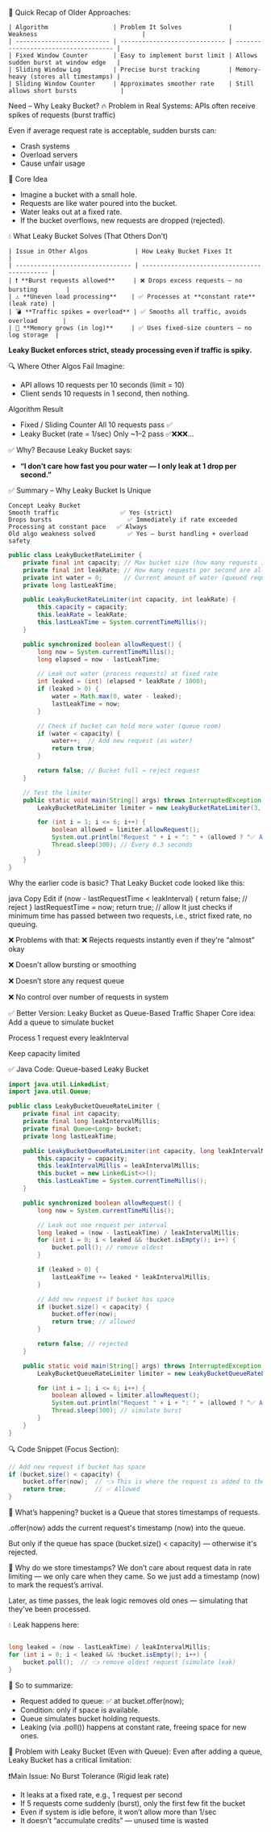 🔁 Quick Recap of Older Approaches:
```
| Algorithm                  | Problem It Solves             | Weakness                             |
| -------------------------- | ----------------------------- | ------------------------------------ |
| Fixed Window Counter       | Easy to implement burst limit | Allows sudden burst at window edge   |
| Sliding Window Log         | Precise burst tracking        | Memory-heavy (stores all timestamps) |
| Sliding Window Counter     | Approximates smoother rate    | Still allows short bursts            |

```
 Need – Why Leaky Bucket?
🔥 Problem in Real Systems:
APIs often receive spikes of requests (burst traffic)

Even if average request rate is acceptable, sudden bursts can:
- Crash systems
- Overload servers
- Cause unfair usage


🧠 Core Idea
- Imagine a bucket with a small hole.
- Requests are like water poured into the bucket.
- Water leaks out at a fixed rate.
- If the bucket overflows, new requests are dropped (rejected).


💧 What Leaky Bucket Solves (That Others Don’t)
```
| Issue in Other Algos             | How Leaky Bucket Fixes It                    |
| -------------------------------- | -------------------------------------------- |
| ❗ **Burst requests allowed**     | ❌ Drops excess requests — no bursting        |
| ⚠️ **Uneven load processing**    | ✅ Processes at **constant rate** (leak rate) |
| 💣 **Traffic spikes = overload** | ✅ Smooths all traffic, avoids overload       |
| 🧠 **Memory grows (in log)**     | ✅ Uses fixed-size counters — no log storage  |

```



**Leaky Bucket enforces strict, steady processing even if traffic is spiky.**

🔍 Where Other Algos Fail
Imagine:
- API allows 10 requests per 10 seconds (limit = 10)
- Client sends 10 requests in 1 second, then nothing.

Algorithm	Result 
- Fixed / Sliding Counter	All 10 requests pass ✅
- Leaky Bucket (rate = 1/sec)	Only ~1–2 pass ✅❌❌❌...

✅ Why?
Because Leaky Bucket says: 
- **“I don’t care how fast you pour water — I only leak at 1 drop per second.”**

✅ Summary – Why Leaky Bucket Is Unique
```
Concept	Leaky Bucket
Smooth traffic	               ✅ Yes (strict)
Drops bursts	                 ✅ Immediately if rate exceeded
Processing at constant pace	  ✅ Always
Old algo weakness solved	     ✅ Yes – burst handling + overload safety
```


```java
public class LeakyBucketRateLimiter {
    private final int capacity; // Max bucket size (how many requests it can hold)
    private final int leakRate; // How many requests per second are allowed to leak
    private int water = 0;      // Current amount of water (queued requests)
    private long lastLeakTime;

    public LeakyBucketRateLimiter(int capacity, int leakRate) {
        this.capacity = capacity;
        this.leakRate = leakRate;
        this.lastLeakTime = System.currentTimeMillis();
    }

    public synchronized boolean allowRequest() {
        long now = System.currentTimeMillis();
        long elapsed = now - lastLeakTime;

        // Leak out water (process requests) at fixed rate
        int leaked = (int) (elapsed * leakRate / 1000);
        if (leaked > 0) {
            water = Math.max(0, water - leaked);
            lastLeakTime = now;
        }

        // Check if bucket can hold more water (queue room)
        if (water < capacity) {
            water++;  // Add new request (as water)
            return true;
        }

        return false; // Bucket full → reject request
    }

    // Test the limiter
    public static void main(String[] args) throws InterruptedException {
        LeakyBucketRateLimiter limiter = new LeakyBucketRateLimiter(3, 1); // 3 capacity, 1 request/sec

        for (int i = 1; i <= 6; i++) {
            boolean allowed = limiter.allowRequest();
            System.out.println("Request " + i + ": " + (allowed ? "✅ Allowed" : "❌ Rejected"));
            Thread.sleep(300); // Every 0.3 seconds
        }
    }
}

```

Why the earlier code is basic?
That Leaky Bucket code looked like this:

java
Copy
Edit
if (now - lastRequestTime < leakInterval) {
    return false; // reject
}
lastRequestTime = now;
return true; // allow
It just checks if minimum time has passed between two requests, i.e., strict fixed rate, no queuing.

❌ Problems with that:
❌ Rejects requests instantly even if they're “almost” okay

❌ Doesn't allow bursting or smoothing

❌ Doesn’t store any request queue

❌ No control over number of requests in system

✅ Better Version: Leaky Bucket as Queue-Based Traffic Shaper
Core idea:
Add a queue to simulate bucket

Process 1 request every leakInterval

Keep capacity limited

✅ Java Code: Queue-based Leaky Bucket

```java
import java.util.LinkedList;
import java.util.Queue;

public class LeakyBucketQueueRateLimiter {
    private final int capacity;
    private final long leakIntervalMillis;
    private final Queue<Long> bucket;
    private long lastLeakTime;

    public LeakyBucketQueueRateLimiter(int capacity, long leakIntervalMillis) {
        this.capacity = capacity;
        this.leakIntervalMillis = leakIntervalMillis;
        this.bucket = new LinkedList<>();
        this.lastLeakTime = System.currentTimeMillis();
    }

    public synchronized boolean allowRequest() {
        long now = System.currentTimeMillis();

        // Leak out one request per interval
        long leaked = (now - lastLeakTime) / leakIntervalMillis;
        for (int i = 0; i < leaked && !bucket.isEmpty(); i++) {
            bucket.poll(); // remove oldest
        }

        if (leaked > 0) {
            lastLeakTime += leaked * leakIntervalMillis;
        }

        // Add new request if bucket has space
        if (bucket.size() < capacity) {
            bucket.offer(now);
            return true; // allowed
        }

        return false; // rejected
    }

    public static void main(String[] args) throws InterruptedException {
        LeakyBucketQueueRateLimiter limiter = new LeakyBucketQueueRateLimiter(3, 1000);

        for (int i = 1; i <= 6; i++) {
            boolean allowed = limiter.allowRequest();
            System.out.println("Request " + i + ": " + (allowed ? "✅ Allowed" : "❌ Rejected"));
            Thread.sleep(300); // simulate burst
        }
    }
}


```


🔍 Code Snippet (Focus Section):
```java
// Add new request if bucket has space
if (bucket.size() < capacity) {
    bucket.offer(now);  // 👈 This is where the request is added to the queue
    return true;        // ✅ Allowed
}
```
🔑 What’s happening?
bucket is a Queue<Long> that stores timestamps of requests.

.offer(now) adds the current request's timestamp (now) into the queue.

But only if the queue has space (bucket.size() < capacity) — otherwise it's rejected.

🧠 Why do we store timestamps?
We don’t care about request data in rate limiting — we only care when they came. So we just add a timestamp (now) to mark the request’s arrival.

Later, as time passes, the leak logic removes old ones — simulating that they’ve been processed.

💧 Leak happens here:
``` java

long leaked = (now - lastLeakTime) / leakIntervalMillis;
for (int i = 0; i < leaked && !bucket.isEmpty(); i++) {
    bucket.poll();  // 👈 remove oldest request (simulate leak)
}
```
🧭 So to summarize:
- Request added to queue: ✅ at bucket.offer(now);
- Condition: only if space is available.
- Queue simulates bucket holding requests.
- Leaking (via .poll()) happens at constant rate, freeing space for new ones.


🚨 Problem with Leaky Bucket (Even with Queue):
Even after adding a queue, Leaky Bucket has a critical limitation:

❗️Main Issue: No Burst Tolerance (Rigid leak rate) 
- It leaks at a fixed rate, e.g., 1 request per second
- If 5 requests come suddenly (burst), only the first few fit the bucket
- Even if system is idle before, it won’t allow more than 1/sec
- It doesn’t “accumulate credits” — unused time is wasted

